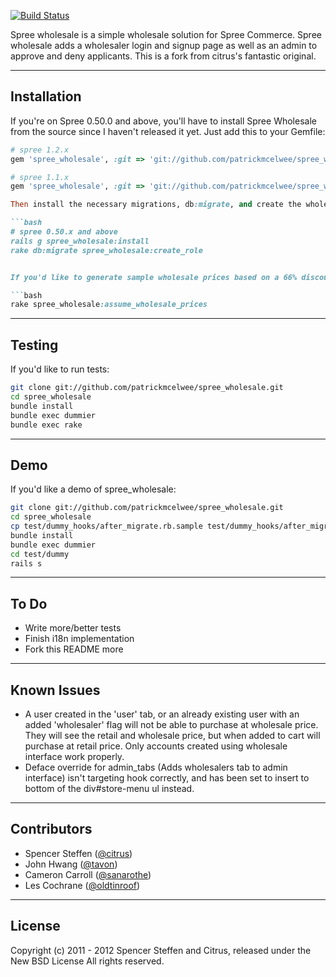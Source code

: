 [![Build Status](https://travis-ci.org/patrickmcelwee/spree_wholesale.svg?branch=master)](https://travis-ci.org/patrickmcelwee/spree_wholesale)

Spree wholesale is a simple wholesale solution for Spree Commerce. Spree wholesale adds a wholesaler login and signup page as well as an admin to approve and deny applicants. This is a fork from citrus's fantastic original.


------------------------------------------------------------------------------
Installation
------------------------------------------------------------------------------

If you're on Spree 0.50.0 and above, you'll have to install Spree Wholesale from the source since I haven't released it yet. Just add this to your Gemfile:

```ruby
# spree 1.2.x
gem 'spree_wholesale', :git => 'git://github.com/patrickmcelwee/spree_wholesale', :branch => 'master'

# spree 1.1.x
gem 'spree_wholesale', :git => 'git://github.com/patrickmcelwee/spree_wholesale', :branch => '1.1.x'

Then install the necessary migrations, db:migrate, and create the wholesale role:

```bash
# spree 0.50.x and above
rails g spree_wholesale:install
rake db:migrate spree_wholesale:create_role


If you'd like to generate sample wholesale prices based on a 66% discount:

```bash
rake spree_wholesale:assume_wholesale_prices
```


------------------------------------------------------------------------------
Testing
------------------------------------------------------------------------------

If you'd like to run tests:

```bash
git clone git://github.com/patrickmcelwee/spree_wholesale.git
cd spree_wholesale
bundle install
bundle exec dummier
bundle exec rake
```


------------------------------------------------------------------------------
Demo
------------------------------------------------------------------------------

If you'd like a demo of spree_wholesale:

```bash
git clone git://github.com/patrickmcelwee/spree_wholesale.git
cd spree_wholesale
cp test/dummy_hooks/after_migrate.rb.sample test/dummy_hooks/after_migrate.rb
bundle install
bundle exec dummier
cd test/dummy
rails s
```


------------------------------------------------------------------------------
To Do
------------------------------------------------------------------------------

* Write more/better tests
* Finish i18n implementation
* Fork this README more


------------------------------------------------------------------------------
Known Issues
------------------------------------------------------------------------------

* A user created in the 'user' tab, or an already existing user with an added 'wholesaler' flag will not be able to purchase at wholesale price. They will see the retail and wholesale price, but when added to cart will purchase at retail price. Only accounts created using wholesale interface work properly.
* Deface override for admin_tabs (Adds wholesalers tab to admin interface) isn't targeting hook correctly, and has been set to insert to bottom of the div#store-menu ul instead.


------------------------------------------------------------------------------
Contributors
------------------------------------------------------------------------------

* Spencer Steffen ([@citrus](https://github.com/citrus))
* John Hwang      ([@tavon](https://github.com/tavon))
* Cameron Carroll ([@sanarothe](https://github.com/sanarothe))
* Les Cochrane    ([@oldtinroof](https://github.com/oldtinroof))


------------------------------------------------------------------------------
License
------------------------------------------------------------------------------

Copyright (c) 2011 - 2012 Spencer Steffen and Citrus, released under the New BSD License All rights reserved.
